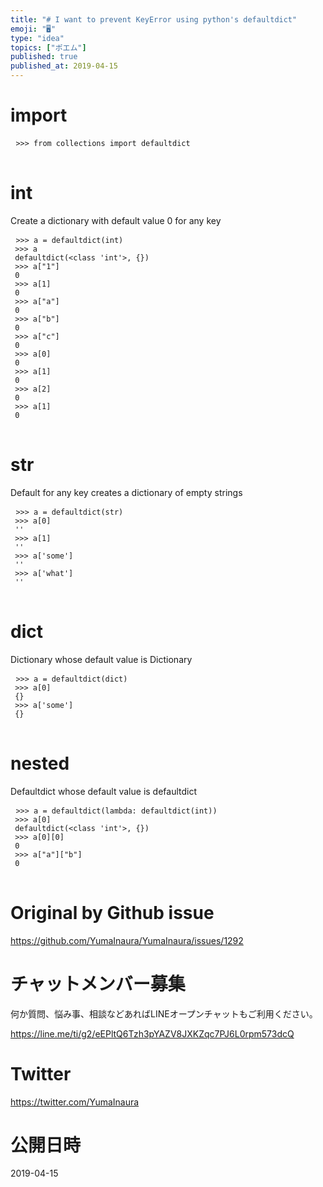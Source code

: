 ```yaml
---
title: "# I want to prevent KeyError using python's defaultdict"
emoji: "🖥"
type: "idea"
topics: ["ポエム"]
published: true
published_at: 2019-04-15
---
```


<h1> import </h1>

<pre> <code>&gt;&gt;&gt; from collections import defaultdict 
</code> </pre>

<h1> int </h1>

<p> Create a dictionary with default value 0 for any key </p>

<pre> <code class="py">&gt;&gt;&gt; a = defaultdict(int) 
 &gt;&gt;&gt; a 
 defaultdict(&lt;class &#39;int&#39;&gt;, {}) 
 &gt;&gt;&gt; a[&quot;1&quot;] 
 0 
 &gt;&gt;&gt; a[1] 
 0 
 &gt;&gt;&gt; a[&quot;a&quot;] 
 0 
 &gt;&gt;&gt; a[&quot;b&quot;] 
 0 
 &gt;&gt;&gt; a[&quot;c&quot;] 
 0 
 &gt;&gt;&gt; a[0] 
 0 
 &gt;&gt;&gt; a[1] 
 0 
 &gt;&gt;&gt; a[2] 
 0 
 &gt;&gt;&gt; a[1] 
 0 
</code> </pre>

<h1> str </h1>

<p> Default for any key creates a dictionary of empty strings </p>

<pre> <code class="py">&gt;&gt;&gt; a = defaultdict(str) 
 &gt;&gt;&gt; a[0] 
 &#39;&#39; 
 &gt;&gt;&gt; a[1] 
 &#39;&#39; 
 &gt;&gt;&gt; a[&#39;some&#39;] 
 &#39;&#39; 
 &gt;&gt;&gt; a[&#39;what&#39;] 
 &#39;&#39; 
</code> </pre>

<h1> dict </h1>

<p> Dictionary whose default value is Dictionary </p>

<pre> <code class="py">&gt;&gt;&gt; a = defaultdict(dict) 
 &gt;&gt;&gt; a[0] 
 {} 
 &gt;&gt;&gt; a[&#39;some&#39;] 
 {} 
</code> </pre>

<h1> nested </h1>

<p> Defaultdict whose default value is defaultdict </p>

<pre> <code class="py">&gt;&gt;&gt; a = defaultdict(lambda: defaultdict(int)) 
 &gt;&gt;&gt; a[0] 
 defaultdict(&lt;class &#39;int&#39;&gt;, {}) 
 &gt;&gt;&gt; a[0][0] 
 0 
 &gt;&gt;&gt; a[&quot;a&quot;][&quot;b&quot;] 
 0 
</code> </pre>


# Original by Github issue

https://github.com/YumaInaura/YumaInaura/issues/1292








<!-- Update From Qiita API -->

# チャットメンバー募集


何か質問、悩み事、相談などあればLINEオープンチャットもご利用ください。

https://line.me/ti/g2/eEPltQ6Tzh3pYAZV8JXKZqc7PJ6L0rpm573dcQ





# Twitter


https://twitter.com/YumaInaura


<!-- Update From Qiita API -->



# 公開日時

2019-04-15

